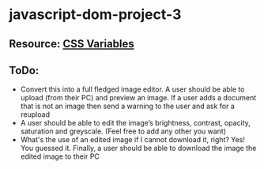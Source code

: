 # javascript-dom-project-3

## Resource: [CSS Variables](https://youtu.be/AHLNzv13c2I?si=50k9nsKTWYEsUmV9)

## ToDo:
- Convert this into a full fledged image editor. A user should be able to upload (from their PC) and preview an image. If a user adds a document that is not an image then send a warning to the user and ask for a reupload
- A user should be able to edit the image’s brightness, contrast, opacity, saturation and greyscale. (Feel free to add any other you want)
- What's the use of an edited image if I cannot download it, right?
Yes! You guessed it. Finally, a user should be able to download the image the edited image to their PC

